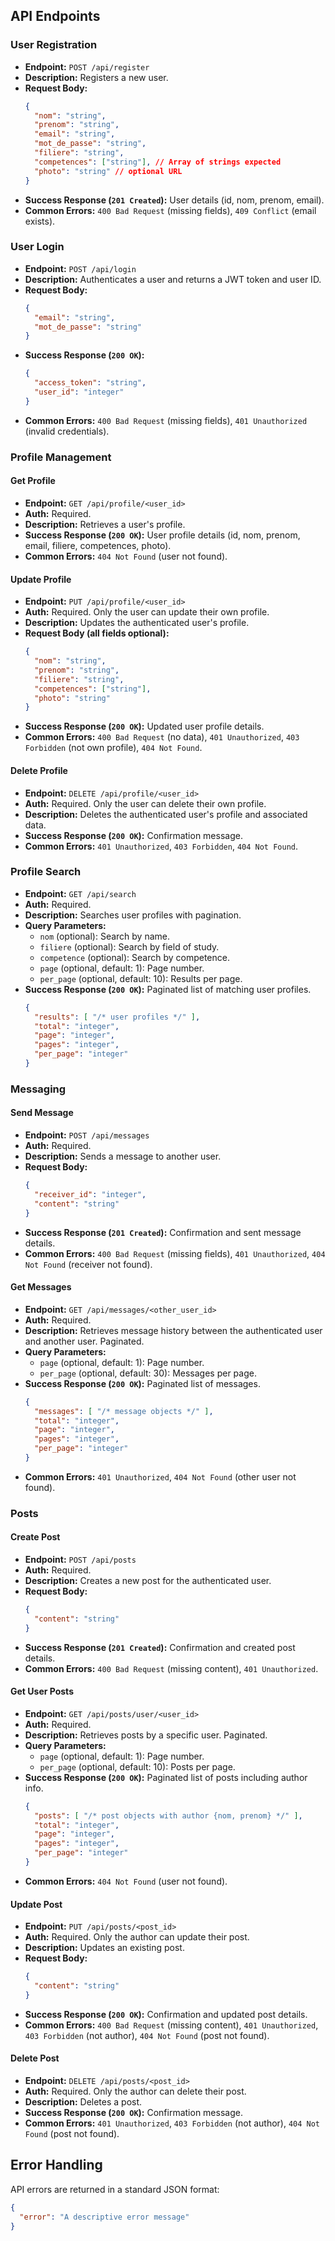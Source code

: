
## API Endpoints

### User Registration

*   **Endpoint:** `POST /api/register`
*   **Description:** Registers a new user.
*   **Request Body:**
    ```json
    {
      "nom": "string",
      "prenom": "string",
      "email": "string",
      "mot_de_passe": "string",
      "filiere": "string",
      "competences": ["string"], // Array of strings expected
      "photo": "string" // optional URL
    }
    ```
*   **Success Response (`201 Created`):** User details (id, nom, prenom, email).
*   **Common Errors:** `400 Bad Request` (missing fields), `409 Conflict` (email exists).

### User Login

*   **Endpoint:** `POST /api/login`
*   **Description:** Authenticates a user and returns a JWT token and user ID.
*   **Request Body:**
    ```json
    {
      "email": "string",
      "mot_de_passe": "string"
    }
    ```
*   **Success Response (`200 OK`):**
    ```json
    {
      "access_token": "string",
      "user_id": "integer"
    }
    ```
*   **Common Errors:** `400 Bad Request` (missing fields), `401 Unauthorized` (invalid credentials).

### Profile Management

#### Get Profile

*   **Endpoint:** `GET /api/profile/<user_id>`
*   **Auth:** Required.
*   **Description:** Retrieves a user's profile.
*   **Success Response (`200 OK`):** User profile details (id, nom, prenom, email, filiere, competences, photo).
*   **Common Errors:** `404 Not Found` (user not found).

#### Update Profile

*   **Endpoint:** `PUT /api/profile/<user_id>`
*   **Auth:** Required. Only the user can update their own profile.
*   **Description:** Updates the authenticated user's profile.
*   **Request Body (all fields optional):**
    ```json
    {
      "nom": "string",
      "prenom": "string",
      "filiere": "string",
      "competences": ["string"],
      "photo": "string"
    }
    ```
*   **Success Response (`200 OK`):** Updated user profile details.
*   **Common Errors:** `400 Bad Request` (no data), `401 Unauthorized`, `403 Forbidden` (not own profile), `404 Not Found`.

#### Delete Profile

*   **Endpoint:** `DELETE /api/profile/<user_id>`
*   **Auth:** Required. Only the user can delete their own profile.
*   **Description:** Deletes the authenticated user's profile and associated data.
*   **Success Response (`200 OK`):** Confirmation message.
*   **Common Errors:** `401 Unauthorized`, `403 Forbidden`, `404 Not Found`.

### Profile Search

*   **Endpoint:** `GET /api/search`
*   **Auth:** Required.
*   **Description:** Searches user profiles with pagination.
*   **Query Parameters:**
    *   `nom` (optional): Search by name.
    *   `filiere` (optional): Search by field of study.
    *   `competence` (optional): Search by competence.
    *   `page` (optional, default: 1): Page number.
    *   `per_page` (optional, default: 10): Results per page.
*   **Success Response (`200 OK`):** Paginated list of matching user profiles.
    ```json
    {
      "results": [ "/* user profiles */" ],
      "total": "integer",
      "page": "integer",
      "pages": "integer",
      "per_page": "integer"
    }
    ```

### Messaging

#### Send Message

*   **Endpoint:** `POST /api/messages`
*   **Auth:** Required.
*   **Description:** Sends a message to another user.
*   **Request Body:**
    ```json
    {
      "receiver_id": "integer",
      "content": "string"
    }
    ```
*   **Success Response (`201 Created`):** Confirmation and sent message details.
*   **Common Errors:** `400 Bad Request` (missing fields), `401 Unauthorized`, `404 Not Found` (receiver not found).

#### Get Messages

*   **Endpoint:** `GET /api/messages/<other_user_id>`
*   **Auth:** Required.
*   **Description:** Retrieves message history between the authenticated user and another user. Paginated.
*   **Query Parameters:**
    *   `page` (optional, default: 1): Page number.
    *   `per_page` (optional, default: 30): Messages per page.
*   **Success Response (`200 OK`):** Paginated list of messages.
    ```json
    {
      "messages": [ "/* message objects */" ],
      "total": "integer",
      "page": "integer",
      "pages": "integer",
      "per_page": "integer"
    }
    ```
*   **Common Errors:** `401 Unauthorized`, `404 Not Found` (other user not found).

### Posts

#### Create Post

*   **Endpoint:** `POST /api/posts`
*   **Auth:** Required.
*   **Description:** Creates a new post for the authenticated user.
*   **Request Body:**
    ```json
    {
      "content": "string"
    }
    ```
*   **Success Response (`201 Created`):** Confirmation and created post details.
*   **Common Errors:** `400 Bad Request` (missing content), `401 Unauthorized`.

#### Get User Posts

*   **Endpoint:** `GET /api/posts/user/<user_id>`
*   **Auth:** Required.
*   **Description:** Retrieves posts by a specific user. Paginated.
*   **Query Parameters:**
    *   `page` (optional, default: 1): Page number.
    *   `per_page` (optional, default: 10): Posts per page.
*   **Success Response (`200 OK`):** Paginated list of posts including author info.
    ```json
    {
      "posts": [ "/* post objects with author {nom, prenom} */" ],
      "total": "integer",
      "page": "integer",
      "pages": "integer",
      "per_page": "integer"
    }
    ```
*   **Common Errors:** `404 Not Found` (user not found).

#### Update Post

*   **Endpoint:** `PUT /api/posts/<post_id>`
*   **Auth:** Required. Only the author can update their post.
*   **Description:** Updates an existing post.
*   **Request Body:**
    ```json
    {
      "content": "string"
    }
    ```
*   **Success Response (`200 OK`):** Confirmation and updated post details.
*   **Common Errors:** `400 Bad Request` (missing content), `401 Unauthorized`, `403 Forbidden` (not author), `404 Not Found` (post not found).

#### Delete Post

*   **Endpoint:** `DELETE /api/posts/<post_id>`
*   **Auth:** Required. Only the author can delete their post.
*   **Description:** Deletes a post.
*   **Success Response (`200 OK`):** Confirmation message.
*   **Common Errors:** `401 Unauthorized`, `403 Forbidden` (not author), `404 Not Found` (post not found).

## Error Handling

API errors are returned in a standard JSON format:

```json
{
  "error": "A descriptive error message"
}

